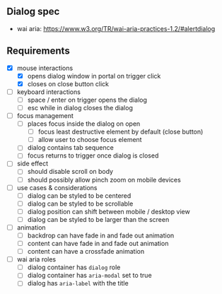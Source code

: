 ## Dialog spec

- wai aria: https://www.w3.org/TR/wai-aria-practices-1.2/#alertdialog

## Requirements

- [x] mouse interactions
  - [x] opens dialog window in portal on trigger click
  - [x] closes on close button click
- [ ] keyboard interactions
  - [ ] space / enter on trigger opens the dialog
  - [ ] esc while in dialog closes the dialog
- [ ] focus management
  - [ ] places focus inside the dialog on open
    - [ ] focus least destructive element by default (close button)
    - [ ] allow user to choose focus element
  - [ ] dialog contains tab sequence
  - [ ] focus returns to trigger once dialog is closed
- [ ] side effect
  - [ ] should disable scroll on body
  - [ ] should possibly allow pinch zoom on mobile devices
- [ ] use cases & considerations
  - [ ] dialog can be styled to be centered
  - [ ] dialog can be styled to be scrollable
  - [ ] dialog position can shift between mobile / desktop view
  - [ ] dialog can be styled to be larger than the screen
- [ ] animation
  - [ ] backdrop can have fade in and fade out animation
  - [ ] content can have fade in and fade out animation
  - [ ] content can have a crossfade animation
- [ ] wai aria roles
  - [ ] dialog container has `dialog` role
  - [ ] dialog container has `aria-modal` set to true
  - [ ] dialog has `aria-label` with the title
